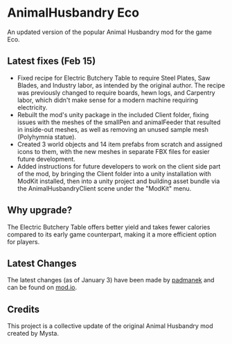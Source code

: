 # AnimalHusbandry Eco

An updated version of the popular Animal Husbandry mod for the game Eco.

## Latest fixes (Feb 15)

- Fixed recipe for Electric Butchery Table to require Steel Plates, Saw Blades, and Industry labor, as intended by the original author. The recipe was previously changed to require boards, hewn logs, and Carpentry labor, which didn't make sense for a modern machine requiring electricity.
- Rebuilt the mod's unity package in the included Client folder, fixing issues with the meshes of the smallPen and animalFeeder that resulted in inside-out meshes, as well as removing an unused sample mesh (Polyhymnia statue).
- Created 3 world objects and 14 item prefabs from scratch and assigned icons to them, with the new meshes in separate FBX files for easier future development.
- Added instructions for future developers to work on the client side part of the mod, by bringing the Client folder into a unity installation with ModKit installed, then into a unity project and building asset bundle via the AnimalHusbandryClient scene under the "ModKit" menu.

## Why upgrade?

The Electric Butchery Table offers better yield and takes fewer calories compared to its early game counterpart, making it a more efficient option for players.

## Latest Changes

The latest changes (as of January 3) have been made by [padmanek](https://github.com/padmanek) and can be found on [mod.io](https://mod.io/g/eco/m/animal-husbandry-97).

## Credits

This project is a collective update of the original Animal Husbandry mod created by Mysta.
